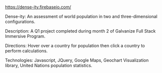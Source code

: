 https://dense-ity.firebaseio.com/

Dense-ity: An assessment of world population in two and three-dimensional configurations.

Description: A Q1 project completed during month 2 of Galvanize Full Stack Immersive Program.

Directions: Hover over a country for population then click a country to perform calculations.

Technologies: Javascript, JQuery, Google Maps, Geochart Visualization library, United Nations population statistics.
